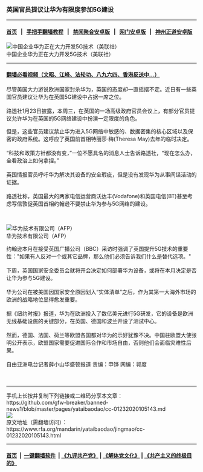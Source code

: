 ### 英国官员提议让华为有限度参加5G建设
------------------------

#### [首页](https://github.com/gfw-breaker/banned-news1/blob/master/README.md) &nbsp;&nbsp;|&nbsp;&nbsp; [手把手翻墙教程](https://github.com/gfw-breaker/guides/wiki) &nbsp;&nbsp;|&nbsp;&nbsp; [禁闻聚合安卓版](https://github.com/gfw-breaker/bn-android) &nbsp;&nbsp;|&nbsp;&nbsp; [网门安卓版](https://github.com/oGate2/oGate) &nbsp;&nbsp;|&nbsp;&nbsp; [神州正道安卓版](https://github.com/SzzdOgate/update) 



<div id="headerimg">
 <img alt="中国企业华为正在大力开发5G技术（美联社）" src="https://www.rfa.org/mandarin/yataibaodao/jingmao/cl-10172019144907.html/cl1017b.jpg/@@images/51e88e49-70e1-4b5b-aec7-224c6007410d.jpeg" title="中国企业华为正在大力开发5G技术（美联社）"/>
 <div id="headerimgcontents">
  <div id="headerimgcaption">
   <span>
    中国企业华为正在大力开发5G技术（美联社）
   </span>
   <!-- zoomattribute -->
  </div>
  <!-- headerimgcaption -->
 </div>
 <!-- headerimagecontents -->
</div>

<hr/>


#### [翻墙必看视频（文昭、江峰、法轮功、八九六四、香港反送中...）](http://167.172.214.107/home.html)

<div id="storytext">
 <div>
  <div class="slot_header">
  </div>
 </div>
 <p>
  尽管美国大力游说欧洲国家封杀华为，英国的态度却一直摇摆不定。近日有一些英国官员建议让华为在英国5G建设中占据一席之位。
  <br/>
  <br/>
  路透社1月23日披露，本周三，在英国的一场高级政府官员会议上，有部分官员提议允许华为在英国的5G网络建设中扮演一定限度的角色。
 </p>
 <p>
  但是，这些官员建议禁止华为进入5G网络中敏感的、数据密集的核心区域以及保密的政府系统。这呼应了英国前首相特丽莎·梅(Theresa May)去年的临时决定。
  <br/>
  <br/>
  “科技和政策方针都没有变，”一位不愿具名的消息人士告诉路透社，“现在怎么办，全看政治上如何拿捏。”
  <br/>
  <br/>
  英国情报官员呼吁华为解决其设备的安全瑕疵，但是没有发现华为从事间谍活动的证据。
  <br/>
  <br/>
  路透社称，英国最大的两家电信运营商沃达丰(Vodafone)和英国电信(BT)甚至考虑写信敦促英国首相约翰逊不要禁止华为参与5G网络的建设。
 </p>
 <p>
  <br/>
  <div class="image-inline captioned" style="width:1500px;">
   <div style="width:1500px;">
    <img alt="华为技术有限公司（AFP）" src="https://www.rfa.org/mandarin/yataibaodao/jingmao/xql-04182019101507.html/000_Hkg7939617.jpg" title="华为技术有限公司（AFP）"/>
   </div>
   <div class="image-caption">
    <span style="width:1500px;">
     华为技术有限公司（AFP）
    </span>
    <span class="copyright">
    </span>
   </div>
  </div>
 </p>
 <p>
  约翰逊本月在接受英国广播公司（BBC）采访时强调了英国提升5G技术的重要性："如果有人反对一个或其它品牌，那么他们必须告诉我们什么是替代选项。"
  <br/>
  <br/>
  下周，英国国家安全委员会就将开会决定如何部署华为设备，或将在本月决定是否让华为参与5G建设。
  <br/>
  <br/>
  华为公司在被美国因国家安全原因划入“实体清单”之后，作为其第一大海外市场的欧洲的战略地位显得愈发重要。
  <br/>
  <br/>
  据《纽约时报》报道，华为在欧洲投入了数亿美元进行5G研发，它的设备是欧洲无线基础设施的关键部分，在英国、德国和波兰开设了测试中心。
  <br/>
  <br/>
  然而，德国、法国、荷兰等欧盟各国都对华为的示好犹豫不决。中国驻欧盟大使张明公开表示，欧盟国家需要促进国际合作和市场自由，否则他们会面临灾难性后果。
  <br/>
  <br/>
  自由亚洲电台记者薛小山华盛顿报道 责编：申铧 网编：郭度
  <br/>
  <br/>
  <br/>
 </p>
</div>

<hr/>
手机上长按并复制下列链接或二维码分享本文章：<br/>
https://github.com/gfw-breaker/banned-news1/blob/master/pages/yataibaodao/cc-01232020105143.md <br/>
<a href='https://github.com/gfw-breaker/banned-news1/blob/master/pages/yataibaodao/cc-01232020105143.md'><img src='https://github.com/gfw-breaker/banned-news1/blob/master/pages/yataibaodao/cc-01232020105143.md.png'/></a> <br/>
原文地址（需翻墙访问）：https://www.rfa.org/mandarin/yataibaodao/jingmao/cc-01232020105143.html


------------------------
#### [首页](https://github.com/gfw-breaker/banned-news1/blob/master/README.md) &nbsp;|&nbsp; [一键翻墙软件](https://github.com/gfw-breaker/nogfw/blob/master/README.md) &nbsp;| [《九评共产党》](https://github.com/gfw-breaker/9ping.md/blob/master/README.md#九评之一评共产党是什么) | [《解体党文化》](https://github.com/gfw-breaker/jtdwh.md/blob/master/README.md) | [《共产主义的终极目的》](https://github.com/gfw-breaker/gczydzjmd.md/blob/master/README.md)


<img src='http://gfw-breaker.win/banned-news/pages/yataibaodao/cc-01232020105143.md' width='0px' height='0px'/>